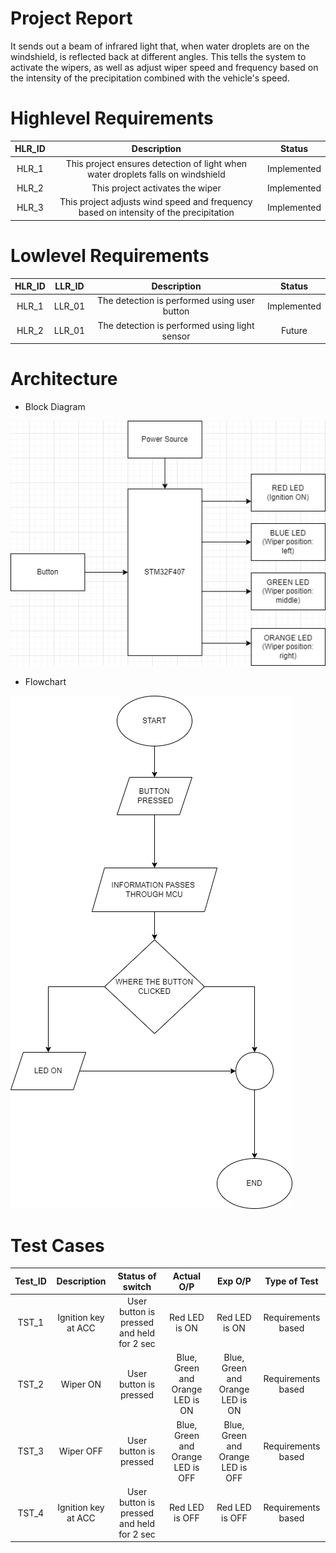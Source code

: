 # Project Report

It sends out a beam of infrared light that, when water droplets are on the windshield, is reflected back at different angles. This tells the system to activate the wipers, as well as adjust wiper speed and frequency based on the intensity of the precipitation combined with the vehicle's speed.

# Highlevel Requirements
|HLR_ID|Description|Status|
|:--:|:--:|:--:|
|HLR_1|This project ensures detection of light when water droplets falls on windshield|Implemented|
|HLR_2|This project activates the wiper|Implemented|
|HLR_3|This project adjusts wind speed and frequency based on intensity of the precipitation|Implemented|

    
# Lowlevel Requirements
|HLR_ID|LLR_ID|Description|Status|
|:--:|:--:|:--:|:--:|
|HLR_1|LLR_01|The detection is performed using user button|Implemented|
|HLR_2|LLR_01|The detection is performed using light sensor|Future|

# Architecture

* Block Diagram

![Block Diagram](https://github.com/hpsanjana20/M3-Wiper_control_system/blob/main/2_Design/block_diagram_wiper.png)

* Flowchart

![Flowchart](https://github.com/hpsanjana20/M3-Wiper_control_system/blob/main/2_Design/flowchart_wiper.png)


# Test Cases

|Test_ID|Description|Status of switch|Actual O/P|Exp O/P|Type of Test|
|:--:|:--:|:--:|:--:|:--:|:--:|
|TST_1|Ignition key at ACC|User button is pressed and held for 2 sec|Red LED is ON|Red LED is ON|Requirements based|
|TST_2|Wiper ON|User button is pressed|Blue, Green and Orange LED is ON|Blue, Green and Orange LED is ON|Requirements based|
|TST_3|Wiper OFF|User button is pressed|Blue, Green and Orange LED is OFF|Blue, Green and Orange LED is OFF|Requirements based|
|TST_4|Ignition key at ACC|User button is pressed and held for 2 sec|Red LED is OFF|Red LED is OFF|Requirements based|

